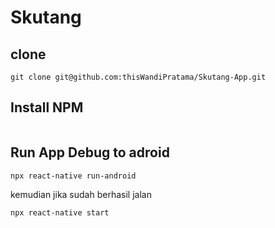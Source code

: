 # Skutang

## clone 

```
git clone git@github.com:thisWandiPratama/Skutang-App.git
```

## Install NPM
```npm install
```

## Run App Debug to adroid
```
npx react-native run-android
```
kemudian jika sudah berhasil jalan
```
npx react-native start
```
